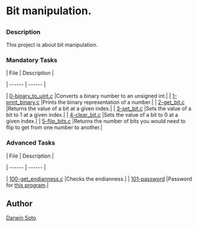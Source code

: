 # Bit manipulation.

## 

### Description

This project is about bit manipulation.

### Mandatory Tasks

| File | Description |

| ------ | ------ |

| [0-binary_to_uint.c](https://github.com/Daransoto/holbertonschool-low_level_programming/blob/master/0x14-bit_manipulation/0-binary_to_uint.c) |Converts a binary number to an unsigned int.|
| [1-print_binary.c](https://github.com/Daransoto/holbertonschool-low_level_programming/blob/master/0x14-bit_manipulation/1-print_binary.c) |Prints the binary representation of a number.|
| [2-get_bit.c](https://github.com/Daransoto/holbertonschool-low_level_programming/blob/master/0x14-bit_manipulation/2-get_bit.c) |Returns the value of a bit at a given index.|
| [3-set_bit.c]() |Sets the value of a bit to 1 at a given index.|
| [4-clear_bit.c]() |Sets the value of a bit to 0 at a given index.|
| [5-flip_bits.c]() |Returns the number of bits you would need to flip to get from one number to another.|

### Advanced Tasks

| File | Description |

| ------ | ------ |

| [100-get_endianness.c]() |Checks the endianness.|
| [101-password]() |Password for [this program](https://github.com/holbertonschool/0x14.c).|

## Author

[Darwin Soto](https://twitter.com/darutos)


